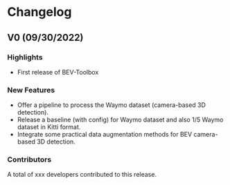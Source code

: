 # Changelog

## V0 (09/30/2022)

### Highlights
* First release of BEV-Toolbox

### New Features
* Offer a pipeline to process the Waymo dataset (camera-based 3D detection).
* Release a baseline (with config) for Waymo dataset and also 1/5 Waymo dataset in Kitti format.
* Integrate some practical data augmentation methods for BEV camera-based 3D detection.

<!-- ### Improvements -->

<!-- ### Bug Fixes -->

### Contributors
A total of xxx developers contributed to this release.
